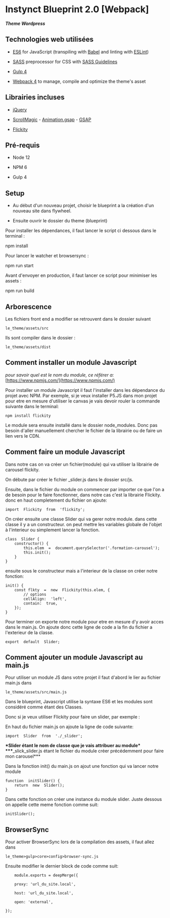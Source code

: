 # Instynct Blueprint 2.0 [Webpack]

**_Theme Wordpress_**

## Technologies web utilisées

- [ES6](https://github.com/lukehoban/es6features#readme) for JavaScript (transpiling with [Babel](https://babeljs.io/) and linting with [ESLint](https://eslint.org/))

* [SASS](http://sass-lang.com/) preprocessor for CSS with [SASS Guidelines](https://sass-guidelin.es/#the-7-1-pattern)

- [Gulp 4](https://gulpjs.com/)

* [Webpack 4](https://webpack.js.org/) to manage, compile and optimize the theme's asset

## Librairies incluses

- [jQuery](https://jquery.com/)

- [ScrollMagic](https://scrollmagic.io/) - [Animation.gsap](https://scrollmagic.io/docs/animation.GSAP.html) - [GSAP](https://greensock.com/gsap/)

- [Flickity](https://flickity.metafizzy.co/)

## Pré-requis

- Node 12

- NPM 6

- Gulp 4

## Setup

- Au début d'un nouveau projet, choisir le blueprint a la création d'un nouveau site dans flywheel.

- Ensuite ouvrir le dossier du theme (blueprint)

Pour installer les dépendances, il faut lancer le script ci dessous dans le terminal :

npm install

Pour lancer le watcher et browsersync :

npm run start

Avant d'envoyer en production, il faut lancer ce script pour minimiser les assets :

npm run build

## Arborescence

Les fichiers front end a modifier se retrouvent dans le dossier suivant

    le_theme/assets/src

Ils sont compiler dans le dossier :

    le_theme/assets/dist

## Comment installer un module Javascript

_pour savoir quel est le nom du module, ce référer a:_
[https://www.npmjs.com/](https://www.npmjs.com/)

Pour installer un module Javascript il faut l'installer dans les dépendance du projet avec NPM.
Par exemple, si je veux installer P5.JS dans mon projet pour etre en mesure d'utiliser le canvas je vais devoir rouler la commande suivante dans le terminal:

    npm install flickity

Le module sera ensuite installé dans le dossier node_modules. Donc pas besoin d'aller manuellement chercher le fichier de la librairie ou de faire un lien vers le CDN.

## Comment faire un module Javascript

Dans notre cas on va créer un fichier(module) qui va utiliser la librairie de carousel flickity.

On débute par créer le fichier \_slider.js dans le dossier src/js.

Ensuite, dans le fichier du module on commencer par importer ce que l'on a de besoin pour le faire fonctionner, dans notre cas c'est la librairie Flickity. donc en haut completement du fichier on ajoute:

    import  Flickity  from  'flickity';

On créer ensuite une classe Slider qui va gerer notre module. dans cette classe il y a un constructeur. on peut mettre les variables globale de l'objet à l'interieur ou simplement lancer la fonction.

    class  Slider {
        constructor() {
    	    this.elem  =  document.querySelector('.formation-carousel');
    	    this.init();
        }
    }

ensuite sous le constructeur mais a l'interieur de la classe on créer notre fonction:

    init() {
        const flkty  =  new  Flickity(this.elem, {
    	    // options
    	    cellAlign:  'left',
    	    contain:  true,
        });
    }

Pour terminer on exporte notre module pour etre en mesure d'y avoir acces dans le main.js. On ajoute donc cette ligne de code a la fin du fichier a l'exterieur de la classe.

    export  default  Slider;

## Comment ajouter un module Javascript au main.js

Pour utiliser un module JS dans votre projet il faut d'abord le lier au fichier main.js dans

    le_theme/assets/src/main.js

Dans le blueprint, Javascript utilise la syntaxe ES6 et les modules sont considéré comme étant des Classes.

Donc si je veux utiliser Flickity pour faire un slider, par exemple :

En haut du fichier main.js on ajoute la ligne de code suivante:

    import  Slider  from  './_slider';

**\***Slider étant le nom de classe que je vais attribuer au module**\*
\*\*\***\_slick_slider.js étant le fichier du module créer précédemment pour faire mon carousel\*\*\*

Dans la fonction init() du main.js on ajout une fonction qui va lancer notre module

    function  initSlider() {
        return  new  Slider();
    }

Dans cette fonction on créer une instance du module slider. Juste dessous on appelle cette meme fonction comme suit:

    initSlider();

## BrowserSync

Pour activer BrowserSync lors de la compilation des assets, il faut allez dans

    le_theme>gulp>core>config>browser-sync.js

Ensuite modifier le dernier block de code comme suit:

        module.exports = deepMerge({

        proxy: 'url_du_site.local',

        host: 'url_du_site.local',

        open: 'external',

    });
